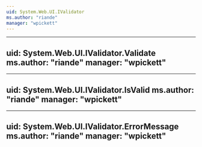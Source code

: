 ```yaml
---
uid: System.Web.UI.IValidator
ms.author: "riande"
manager: "wpickett"
---
```


---
uid: System.Web.UI.IValidator.Validate
ms.author: "riande"
manager: "wpickett"
---

---
uid: System.Web.UI.IValidator.IsValid
ms.author: "riande"
manager: "wpickett"
---

---
uid: System.Web.UI.IValidator.ErrorMessage
ms.author: "riande"
manager: "wpickett"
---
